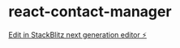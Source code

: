 # react-contact-manager

[Edit in StackBlitz next generation editor ⚡️](https://stackblitz.com/~/github.com/igbojionu/react-contact-manager)